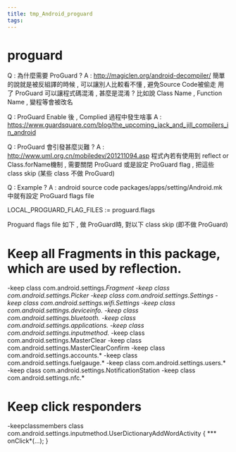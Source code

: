 ```yaml
---
title: tmp_Android_proguard
tags:
---
```

proguard
===

Q : 為什麼需要 ProGuard ?
A : http://magiclen.org/android-decompiler/
簡單的說就是被反組譯的時候 , 可以讓別人比較看不懂 , 避免Source Code被偷走
用了 ProGuard 可以讓程式碼混淆 , 甚麼是混淆 ? 比如說 Class Name , Function Name , 變程等會被改名

Q : ProGuard Enable 後 , Complied 過程中發生啥事
A : https://www.guardsquare.com/blog/the_upcoming_jack_and_jill_compilers_in_android


Q : ProGuard 會引發甚麼災難 ?
A : http://www.uml.org.cn/mobiledev/201211094.asp
程式內若有使用到 reflect or Class.forName機制 , 需要關閉 ProGuard 或是設定 ProGuard flag , 把這些 class skip (某些 class 不做 ProGuard)

Q : Example ?
A : android source code packages/apps/setting/Android.mk 中就有設定 ProGuard flags file

LOCAL_PROGUARD_FLAG_FILES := proguard.flags

Proguard flags file 如下 , 做 ProGuard時, 對以下 class skip (即不做 ProGuard)
# Keep all Fragments in this package, which are used by reflection.
-keep class com.android.settings.*Fragment
-keep class com.android.settings.*Picker
-keep class com.android.settings.*Settings
-keep class com.android.settings.wifi.*Settings
-keep class com.android.settings.deviceinfo.*
-keep class com.android.settings.bluetooth.*
-keep class com.android.settings.applications.*
-keep class com.android.settings.inputmethod.*
-keep class com.android.settings.MasterClear
-keep class com.android.settings.MasterClearConfirm
-keep class com.android.settings.accounts.*
-keep class com.android.settings.fuelgauge.*
-keep class com.android.settings.users.*
-keep class com.android.settings.NotificationStation
-keep class com.android.settings.nfc.*
# Keep click responders
-keepclassmembers class com.android.settings.inputmethod.UserDictionaryAddWordActivity {
*** onClick*(...);
}